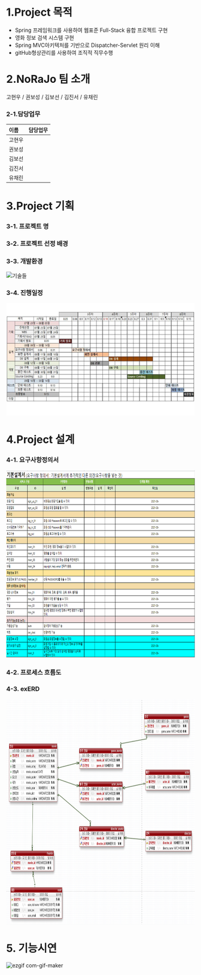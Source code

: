 
   
# 1.Project 목적  

*  Spring 프레임워크를 사용하여 웹표준 Full-Stack 융합 프로젝트 구현 
*  영화 정보 검색 시스템 구현
*  Spring MVC아키텍처를 기반으로 Dispatcher-Servlet 원리 이해
*  gitHub형상관리를 사용하여 조직적 직무수행


# 2.NoRaJo 팀 소개  
고현우 / 권보성 / 김보선 / 김진서 / 유채린
### 2-1.담당업무 
|이름|담당업무|
|:-------|:-------|
|고현우|        |  
|권보성|        |
|김보선|        |
|김진서|        |
|유채린|        |
# 3.Project  기획
### 3-1. 프로젝트 명
### 3-2. 프로젝트 선정 배경
### 3-3. 개발환경
![기술들](https://user-images.githubusercontent.com/89445560/132996914-e25e5213-3198-49d9-8db7-07a6a028f959.JPG)

### 3-4. 진행일정
<img src="https://github.com/hykim-king/NORAJO/blob/35d68961a0a7b8160ef2b2d16fcf4ca0cd2bb5ee/WBS.PNG" width="1000px" height="300px"></img><br/>
# 4.Project 설계
### 4-1. 요구사항정의서
<img src="https://github.com/hykim-king/NORAJO/blob/35d68961a0a7b8160ef2b2d16fcf4ca0cd2bb5ee/%EC%9A%94%EA%B5%AC%EC%82%AC%ED%95%AD%EC%A0%95%EC%9D%98%EC%84%9C.PNG" width="700px" height="500px"></img><br/>
### 4-2. 프로세스 흐름도

### 4-3. exERD
<img src="https://github.com/hykim-king/NORAJO/blob/35d68961a0a7b8160ef2b2d16fcf4ca0cd2bb5ee/exERD.PNG" width="700px" height="600px"></img><br/>
# 5. 기능시연
![ezgif com-gif-maker](https://user-images.githubusercontent.com/89445560/132998593-89d545b7-1536-4957-8b00-610066aeb4a8.gif)  

